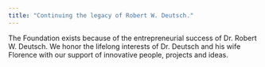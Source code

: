 ```yaml
---
title: "Continuing the legacy of Robert W. Deutsch."
---
```


The Foundation exists because of the entrepreneurial success of Dr. Robert W. Deutsch. We honor the lifelong interests of Dr. Deutsch and his wife Florence with our support of innovative people, projects and ideas.

